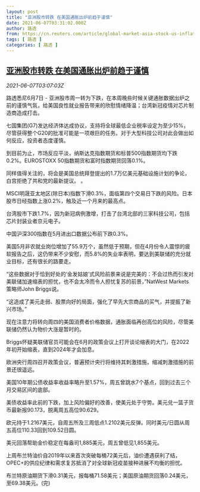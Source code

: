 ```yaml
---
layout: post
title: "亚洲股市转跌 在美国通胀出炉前趋于谨慎"
date: 2021-06-07T03:31:02.000Z
author: 路透
from: https://cn.reuters.com/article/global-market-asia-stock-us-inflation-06-idCNKCS2DJ07L
tags: [ 路透 ]
categories: [ 路透 ]
---
```

<!--1623036662000-->
[亚洲股市转跌 在美国通胀出炉前趋于谨慎](https://cn.reuters.com/article/global-market-asia-stock-us-inflation-06-idCNKCS2DJ07L)
------

<div>
<div><i>2021-06-07T03:07:03Z</i></div><p>路透悉尼6月7日 - 亚洲股市周一转为下跌，在本周晚些时候关键通胀数据出炉之前的谨慎气氛，给美国良性就业报告带来的欣慰情绪降温；台湾新冠疫情对芯片制造商造成打击。</p><p>七国集团(G7)发达经济体达成协议，支持将全球最低企业税率设定为至少15%，尽管获得整个G20的批准可能是一项艰巨的任务。对于大型科技公司对此会做出如何反应，投资者态度谨慎。</p><p>到目前为止，市场反应平淡，纳斯达克指数期货和标普500指数期货均下跌0.2%。EUROSTOXX 50指数期货和富时指数期货回落0.1%。</p><p>同样值得关注的，将会是美国总统拜登提出的1.7万亿美元基础设施计划的争论，白宫拒绝了共和党的最新提议。 。</p><p>MSCI明晟亚太地区(除日本)指数下滑0.3%，面临第四个交易日下跌的风险。日本股市日经指数上涨0.2%，触及近一个月来的最高点。</p><p>台湾股市下跌1.7%，因为新冠病例激增，打击了台湾北部的三家科技公司，包括芯片封装业者京元电子。</p><p>中国沪深300指数在5月进出口数据公布前下跌0.3%。</p><p>美国5月非农就业岗位增加了55.9万个，虽然低于预期，但在4月份令人震惊的疲软报告之后，这仍带来不少安慰，而5.8%的失业率表明，要达到美联储的充分就业目标，还有很长的路要走。</p><p>“这些数据对于恰到好处的‘金发姑娘’式风险前景来说是完美的：不会过热而引发对美联储加速缩表的担忧，也不会太冷而令人担忧复苏的前景，”NatWest Markets策略师John Briggs说。</p><p>“这造成了美元走弱、股票向好的局面，强化了早先大宗商品的买气，并提振了新兴市场。”</p><p>现在注意力将转向周四的美国消费者价格数据，通胀面临再创高位的风险，尽管美联储仍然认为物价大涨是暂时的。</p><p>Briggs怀疑美联储官员可能会在6月的政策会议上打开谈论缩表的大门，在2022年初开始缩表，直到2024年才会加息。</p><p>欧洲央行周四召开政策会议，普遍预计央行将维持其刺激措施，缩减刺激措施的前景还很遥远。</p><p>美国10年期公债收益率收益率略升至1.57%，周五曾跳水7个基点，回到过去三个月交易区间的底部。</p><p>美债收益率此前的下跌，加上风险偏好的改善，使美元处于守势。美元兑一篮子货币最新报90.173，脱离周五高位90.629。</p><p>欧元持于1.2167美元，自周五所及三周低点1.2102美元反弹。同时美元/日圆从周五高位110.33回到109.52日圆。</p><p>美元回落帮助金价稳定在每盎司1,885美元，周五曾低见1,855美元。</p><p>上周布兰特油价自2019年以来首次突破每桶72美元后，油价遭遇获利了结，OPEC+的供应纪律和需求复苏抵消了对全球新冠疫苗接种进展不均衡的担忧。</p><p>布兰特原油期货下滑0.31美元，报每桶71.58美元；美国原油期货回落0.24美元，至69.38美元。(完)</p>
</div>
